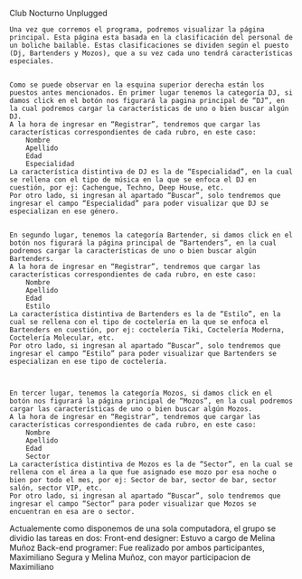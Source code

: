 Club Nocturno Unplugged

	Una vez que corremos el programa, podremos visualizar la página principal. Esta página esta basada en la clasificación del personal de un boliche bailable. Estas clasificaciones se dividen según el puesto (Dj, Bartenders y Mozos), que a su vez cada uno tendrá características especiales. 


	Como se puede observar en la esquina superior derecha están los puestos antes mencionados. En primer lugar tenemos la categoría DJ, si damos click en el botón nos figurará la pagina principal de “DJ”, en la cual podremos cargar la características de uno o bien buscar algún DJ.
	A la hora de ingresar en “Registrar”, tendremos que cargar las características correspondientes de cada rubro, en este caso:
		Nombre
		Apellido
		Edad
		Especialidad
    La característica distintiva de DJ es la de “Especialidad”, en la cual se rellena con el tipo de música en la que se enfoca el DJ en cuestión, por ej: Cachengue, Techno, Deep House, etc.
    Por otro lado, si ingresan al apartado “Buscar”, solo tendremos que ingresar el campo “Especialidad” para poder visualizar que DJ se especializan en ese género.


	En segundo lugar, tenemos la categoría Bartender, si damos click en el botón nos figurará la página principal de “Bartenders”, en la cual podremos cargar la características de uno o bien buscar algún Bartenders.
	A la hora de ingresar en “Registrar”, tendremos que cargar las características correspondientes de cada rubro, en este caso:
		Nombre
		Apellido
		Edad
		Estilo
    La característica distintiva de Bartenders es la de “Estilo”, en la cual se rellena con el tipo de coctelería en la que se enfoca el Bartenders en cuestión, por ej: coctelería Tiki, Coctelería Moderna, Coctelería Molecular, etc.
    Por otro lado, si ingresan al apartado “Buscar”, solo tendremos que ingresar el campo “Estilo” para poder visualizar que Bartenders se especializan en ese tipo de coctelería.



	En tercer lugar, tenemos la categoría Mozos, si damos click en el botón nos figurará la página principal de “Mozos”, en la cual podremos cargar las características de uno o bien buscar algún Mozos.
	A la hora de ingresar en “Registrar”, tendremos que cargar las características correspondientes de cada rubro, en este caso:
		Nombre
		Apellido
		Edad
		Sector
    La característica distintiva de Mozos es la de “Sector”, en la cual se rellena con el área a la que fue asignado ese mozo por esa noche o bien por todo el mes, por ej: Sector de bar, sector de bar, sector salón, sector VIP, etc.
    Por otro lado, si ingresan al apartado “Buscar”, solo tendremos que ingresar el campo “Sector” para poder visualizar que Mozos se encuentran en esa are o sector.

Actualemente como disponemos de una sola computadora, el grupo se dividio las tareas en dos:
		Front-end designer: Estuvo a cargo de Melina Muñoz
		Back-end programer: Fue realizado por ambos participantes, Maximiliano Segura y Melina Muñoz, con mayor participacion de Maximiliano
